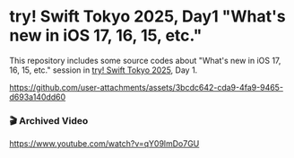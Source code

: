 # try! Swift Tokyo 2025, Day1 "What's new in iOS 17, 16, 15, etc."

This repository includes some source codes about "What's new in iOS 17, 16, 15, etc." session in [try! Swift Tokyo 2025](https://tryswift.jp/en/), Day 1.

https://github.com/user-attachments/assets/3bcdc642-cda9-4fa9-9465-d693a140dd60


### 🎬 Archived Video
https://www.youtube.com/watch?v=qY09lmDo7GU

